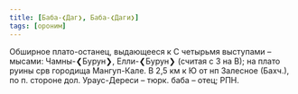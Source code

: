 ```yaml
---
title: [Баба-❮Даг❯, Баба-❮Даги❯]
tags: [ороним]
---
```


Обширное плато-останец, выдающееся к С четырьмя выступами – мысами:
Чамны-❮Бурун❯,
Елли-❮Бурун❯ (считая с З на В); на
плато руины срв городища Мангуп-Кале. В 2,5 км к Ю от нп Залесное (Бахч.), по п.
стороне дол. Ураус-Дереси – тюрк. баба – отец; РПН.
